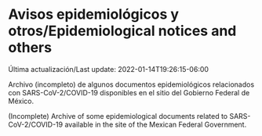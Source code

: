 # Avisos epidemiológicos y otros/Epidemiological notices and others

Última actualización/Last update: 2022-01-14T19:26:15-06:00

Archivo (incompleto) de algunos documentos epidemiológicos relacionados con SARS-CoV-2/COVID-19 disponibles en el sitio del Gobierno Federal de México.

(Incomplete) Archive of some epidemiological documents related to SARS-CoV-2/COVID-19 available in the site of the Mexican Federal Government.
